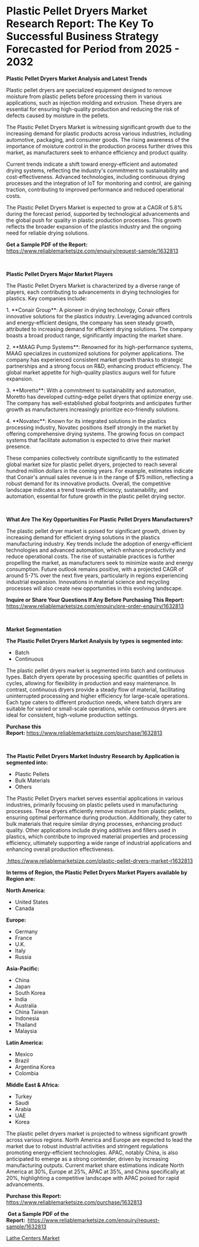 <p><h1>Plastic Pellet Dryers Market Research Report: The Key To Successful Business Strategy Forecasted for Period from 2025 - 2032</h1></p><p><strong>Plastic Pellet Dryers Market Analysis and Latest Trends</strong></p>
<p><p>Plastic pellet dryers are specialized equipment designed to remove moisture from plastic pellets before processing them in various applications, such as injection molding and extrusion. These dryers are essential for ensuring high-quality production and reducing the risk of defects caused by moisture in the pellets.</p><p>The Plastic Pellet Dryers Market is witnessing significant growth due to the increasing demand for plastic products across various industries, including automotive, packaging, and consumer goods. The rising awareness of the importance of moisture control in the production process further drives this market, as manufacturers seek to enhance efficiency and product quality.</p><p>Current trends indicate a shift toward energy-efficient and automated drying systems, reflecting the industry's commitment to sustainability and cost-effectiveness. Advanced technologies, including continuous drying processes and the integration of IoT for monitoring and control, are gaining traction, contributing to improved performance and reduced operational costs.</p><p>The Plastic Pellet Dryers Market is expected to grow at a CAGR of 5.8% during the forecast period, supported by technological advancements and the global push for quality in plastic production processes. This growth reflects the broader expansion of the plastics industry and the ongoing need for reliable drying solutions.</p></p>
<p><strong>Get a Sample PDF of the Report:&nbsp;</strong> <a href="https://www.reliablemarketsize.com/enquiry/request-sample/1632813?utm_campaign=1197&utm_medium=2&utm_source=Github&utm_content=ia&utm_term=21022025&utm_id=plastic-pellet-dryers">https://www.reliablemarketsize.com/enquiry/request-sample/1632813</a></p>
<p>&nbsp;</p>
<p><strong>Plastic Pellet Dryers Major Market Players</strong></p>
<p><p>The Plastic Pellet Dryers Market is characterized by a diverse range of players, each contributing to advancements in drying technologies for plastics. Key companies include:</p><p>1. **Conair Group**: A pioneer in drying technology, Conair offers innovative solutions for the plastics industry. Leveraging advanced controls and energy-efficient designs, the company has seen steady growth, attributed to increasing demand for efficient drying solutions. The company boasts a broad product range, significantly impacting the market share.</p><p>2. **MAAG Pump Systems**: Renowned for its high-performance systems, MAAG specializes in customized solutions for polymer applications. The company has experienced consistent market growth thanks to strategic partnerships and a strong focus on R&D, enhancing product efficiency. The global market appetite for high-quality plastics augurs well for future expansion.</p><p>3. **Moretto**: With a commitment to sustainability and automation, Moretto has developed cutting-edge pellet dryers that optimize energy use. The company has well-established global footprints and anticipates further growth as manufacturers increasingly prioritize eco-friendly solutions. </p><p>4. **Novatec**: Known for its integrated solutions in the plastics processing industry, Novatec positions itself strongly in the market by offering comprehensive drying systems. The growing focus on compact systems that facilitate automation is expected to drive their market presence.</p><p>These companies collectively contribute significantly to the estimated global market size for plastic pellet dryers, projected to reach several hundred million dollars in the coming years. For example, estimates indicate that Conair's annual sales revenue is in the range of $75 million, reflecting a robust demand for its innovative products. Overall, the competitive landscape indicates a trend towards efficiency, sustainability, and automation, essential for future growth in the plastic pellet drying sector.</p></p>
<p>&nbsp;</p>
<p><strong>What Are The Key Opportunities For Plastic Pellet Dryers Manufacturers?</strong></p>
<p><p>The plastic pellet dryer market is poised for significant growth, driven by increasing demand for efficient drying solutions in the plastics manufacturing industry. Key trends include the adoption of energy-efficient technologies and advanced automation, which enhance productivity and reduce operational costs. The rise of sustainable practices is further propelling the market, as manufacturers seek to minimize waste and energy consumption. Future outlook remains positive, with a projected CAGR of around 5-7% over the next five years, particularly in regions experiencing industrial expansion. Innovations in material science and recycling processes will also create new opportunities in this evolving landscape.</p></p>
<p><strong>Inquire or Share Your Questions If Any Before Purchasing This Report:</strong> <a href="https://www.reliablemarketsize.com/enquiry/pre-order-enquiry/1632813?utm_campaign=1197&utm_medium=2&utm_source=Github&utm_content=ia&utm_term=21022025&utm_id=plastic-pellet-dryers">https://www.reliablemarketsize.com/enquiry/pre-order-enquiry/1632813</a></p>
<p>&nbsp;</p>
<p><strong>Market Segmentation</strong></p>
<p><strong>The Plastic Pellet Dryers Market Analysis by types is segmented into:</strong></p>
<p><ul><li>Batch</li><li>Continuous</li></ul></p>
<p><p>The plastic pellet dryers market is segmented into batch and continuous types. Batch dryers operate by processing specific quantities of pellets in cycles, allowing for flexibility in production and easy maintenance. In contrast, continuous dryers provide a steady flow of material, facilitating uninterrupted processing and higher efficiency for large-scale operations. Each type caters to different production needs, where batch dryers are suitable for varied or small-scale operations, while continuous dryers are ideal for consistent, high-volume production settings.</p></p>
<p><strong>Purchase this Report:&nbsp;</strong><a href="https://www.reliablemarketsize.com/purchase/1632813?utm_campaign=1197&utm_medium=2&utm_source=Github&utm_content=ia&utm_term=21022025&utm_id=plastic-pellet-dryers">https://www.reliablemarketsize.com/purchase/1632813</a></p>
<p>&nbsp;</p>
<p><strong>The Plastic Pellet Dryers Market Industry Research by Application is segmented into:</strong></p>
<p><ul><li>Plastic Pellets</li><li>Bulk Materials</li><li>Others</li></ul></p>
<p><p>The Plastic Pellet Dryers market serves essential applications in various industries, primarily focusing on plastic pellets used in manufacturing processes. These dryers efficiently remove moisture from plastic pellets, ensuring optimal performance during production. Additionally, they cater to bulk materials that require similar drying processes, enhancing product quality. Other applications include drying additives and fillers used in plastics, which contribute to improved material properties and processing efficiency, ultimately supporting a wide range of industrial applications and enhancing overall production effectiveness.</p></p>
<p><a href="https://www.reliablemarketsize.com/plastic-pellet-dryers-market-r1632813?utm_campaign=1197&utm_medium=2&utm_source=Github&utm_content=ia&utm_term=21022025&utm_id=plastic-pellet-dryers">&nbsp;https://www.reliablemarketsize.com/plastic-pellet-dryers-market-r1632813</a></p>
<p><strong>In terms of Region, the Plastic Pellet Dryers Market Players available by Region are:</strong></p>
<p>
    <p> <strong> North America: </strong>
        <ul>
            <li>United States</li>
            <li>Canada</li>
        </ul>
        </p> 
    <p> <strong> Europe: </strong>
        <ul>
            <li>Germany</li>
            <li>France</li>
            <li>U.K.</li>
            <li>Italy</li>
            <li>Russia</li>
        </ul>
        </p> 
    <p> <strong> Asia-Pacific: </strong>
        <ul>
            <li>China</li>
            <li>Japan</li>
            <li>South Korea</li>
            <li>India</li>
            <li>Australia</li>
            <li>China Taiwan</li>
            <li>Indonesia</li>
            <li>Thailand</li>
            <li>Malaysia</li>
        </ul>
        </p> 
    <p> <strong> Latin America: </strong>
        <ul>
            <li>Mexico</li>
            <li>Brazil</li>
            <li>Argentina Korea</li>
            <li>Colombia</li>
        </ul>
        </p> 
    <p> <strong> Middle East & Africa: </strong>
        <ul>
            <li>Turkey</li>
            <li>Saudi</li>
            <li>Arabia</li>
            <li>UAE</li>
            <li>Korea</li>
        </ul>
    </p>
    </p>
<p><p>The plastic pellet dryers market is projected to witness significant growth across various regions. North America and Europe are expected to lead the market due to robust industrial activities and stringent regulations promoting energy-efficient technologies. APAC, notably China, is also anticipated to emerge as a strong contender, driven by increasing manufacturing outputs. Current market share estimations indicate North America at 30%, Europe at 25%, APAC at 35%, and China specifically at 20%, highlighting a competitive landscape with APAC poised for rapid advancements.</p></p>
<p><strong>Purchase this Report: </strong><a href="https://www.reliablemarketsize.com/purchase/1632813?utm_campaign=1197&utm_medium=2&utm_source=Github&utm_content=ia&utm_term=21022025&utm_id=plastic-pellet-dryers">https://www.reliablemarketsize.com/purchase/1632813</a></p>
<p>&nbsp;<strong>Get a Sample PDF of the Report:&nbsp;&nbsp;</strong><a href="https://www.reliablemarketsize.com/enquiry/request-sample/1632813?utm_campaign=1197&utm_medium=2&utm_source=Github&utm_content=ia&utm_term=21022025&utm_id=plastic-pellet-dryers">https://www.reliablemarketsize.com/enquiry/request-sample/1632813</a></p>
<p><strong></strong></p>
<p><p><a href="https://github.com/globismark/Market-Research-Report-List-6/blob/main/lathe-centers-market.md?utm_campaign=1197&utm_medium=2&utm_source=Github&utm_content=ia&utm_term=21022025&utm_id=plastic-pellet-dryers">Lathe Centers Market</a></p></p>